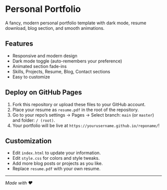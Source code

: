 # Personal Portfolio

A fancy, modern personal portfolio template with dark mode, resume download, blog section, and smooth animations.

## Features

- Responsive and modern design
- Dark mode toggle (auto-remembers your preference)
- Animated section fade-ins
- Skills, Projects, Resume, Blog, Contact sections
- Easy to customize

## Deploy on GitHub Pages

1. Fork this repository or upload these files to your GitHub account.
2. Place your resume as `resume.pdf` in the root of the repository.
3. Go to your repo’s settings → Pages → Select branch: `main` (or `master`) and folder: `/ (root)`.
4. Your portfolio will be live at `https://yourusername.github.io/reponame/`!

## Customization

- Edit `index.html` to update your information.
- Edit `style.css` for colors and style tweaks.
- Add more blog posts or projects as you like.
- Replace `resume.pdf` with your own resume.

---

*Made with ❤️*